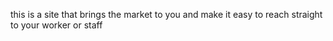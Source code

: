 this is a site that brings the market to you 
and make it easy to reach straight to your worker or staff
